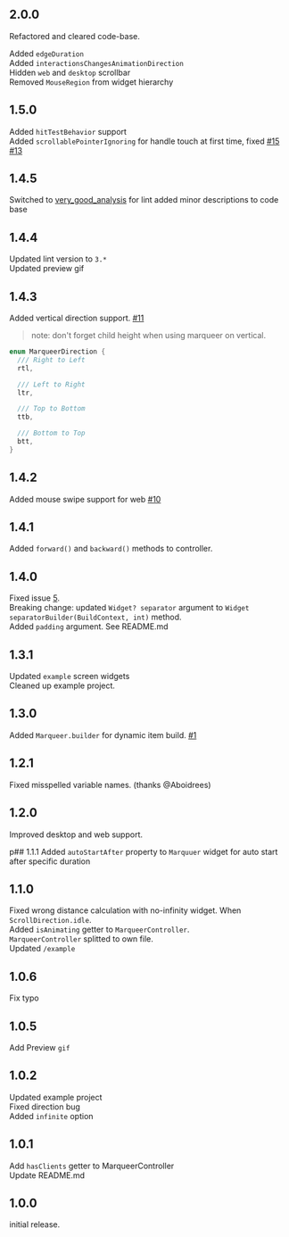 ## 2.0.0
Refactored and cleared code-base.

Added `edgeDuration` \
Added `interactionsChangesAnimationDirection` \
Hidden `web` and `desktop` scrollbar \
Removed `MouseRegion` from widget hierarchy

## 1.5.0
Added `hitTestBehavior` support \
Added `scrollablePointerIgnoring` for handle touch at first time, fixed [#15](https://github.com/GeceGibi/marqueer/issues/15) [#13](https://github.com/GeceGibi/marqueer/issues/13)


## 1.4.5
Switched to [very_good_analysis](https://pub.dev/packages/very_good_analysis) for lint
added minor descriptions to code base

## 1.4.4
Updated lint version to `3.*`\
Updated preview gif

## 1.4.3
Added vertical direction support. [#11](https://github.com/GeceGibi/marqueer/issues/11) <br/>
> note: don't forget child height when using marqueer on vertical.

```dart
enum MarqueerDirection {
  /// Right to Left
  rtl,

  /// Left to Right
  ltr,

  /// Top to Bottom
  ttb,

  /// Bottom to Top
  btt,
}
```

## 1.4.2
Added mouse swipe support for web [#10](https://github.com/GeceGibi/marqueer/issues/10)

## 1.4.1
Added `forward()` and  `backward()` methods to controller.

## 1.4.0
Fixed issue [5](https://github.com/GeceGibi/marqueer/issues/5).\
Breaking change: updated `Widget? separator` argument to `Widget separatorBuilder(BuildContext, int)` method.\
Added `padding` argument. See README.md

## 1.3.1
Updated `example` screen widgets\
Cleaned up example project.

## 1.3.0
Added `Marqueer.builder` for dynamic item build. [#1](https://github.com/GeceGibi/marqueer/issues/1)

## 1.2.1
Fixed misspelled variable names. (thanks @Aboidrees)

## 1.2.0
Improved desktop and web support.

p## 1.1.1
Added `autoStartAfter` property to `Marquuer` widget for auto start after specific duration

## 1.1.0
Fixed wrong distance calculation with no-infinity widget. When `ScrollDirection.idle`.  
Added `isAnimating` getter to `MarqueerController`.  
`MarqueerController` splitted to own file.  
Updated `/example`

## 1.0.6
Fix typo

## 1.0.5
Add Preview `gif`

## 1.0.2
Updated example project  
Fixed direction bug  
Added `infinite` option  

## 1.0.1
Add `hasClients` getter to MarqueerController  
Update README.md  

## 1.0.0
initial release.